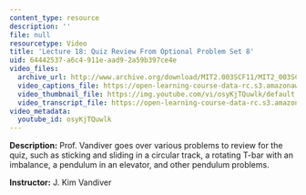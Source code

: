 ```yaml
---
content_type: resource
description: ''
file: null
resourcetype: Video
title: 'Lecture 18: Quiz Review From Optional Problem Set 8'
uid: 64442537-a6c4-911e-aad9-2a59b397ce4e
video_files:
  archive_url: http://www.archive.org/download/MIT2.003SCF11/MIT2_003SCF11_lec18_300k.mp4
  video_captions_file: https://open-learning-course-data-rc.s3.amazonaws.com/2-003sc-engineering-dynamics-fall-2011/5ca0f62890d750a89355e91218fd4cb1_osyKjTQuwlk.vtt
  video_thumbnail_file: https://img.youtube.com/vi/osyKjTQuwlk/default.jpg
  video_transcript_file: https://open-learning-course-data-rc.s3.amazonaws.com/2-003sc-engineering-dynamics-fall-2011/aae3f298cb4ebded2b58571997c507db_osyKjTQuwlk.pdf
video_metadata:
  youtube_id: osyKjTQuwlk
---
```


**Description:** Prof. Vandiver goes over various problems to review for the quiz, such as sticking and sliding in a circular track, a rotating T-bar with an imbalance, a pendulum in an elevator, and other pendulum problems.

**Instructor:** J. Kim Vandiver